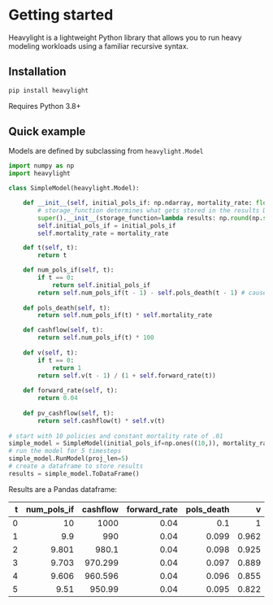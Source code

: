 # Getting started

Heavylight is a lightweight Python library that allows you to run heavy modeling workloads using a familiar recursive syntax.

## Installation

```bash
pip install heavylight
```

Requires Python 3.8+

## Quick example

Models are defined by subclassing from `heavylight.Model`

```python
import numpy as np
import heavylight

class SimpleModel(heavylight.Model):

    def __init__(self, initial_pols_if: np.ndarray, mortality_rate: float):
        # storage_function determines what gets stored in the results DataFrame
        super().__init__(storage_function=lambda results: np.round(np.sum(results), 3)) # customize how you aggregate results
        self.initial_pols_if = initial_pols_if
        self.mortality_rate = mortality_rate

    def t(self, t):
        return t

    def num_pols_if(self, t):
        if t == 0:
            return self.initial_pols_if
        return self.num_pols_if(t - 1) - self.pols_death(t - 1) # causes exponential time complexity if uncached
        
    def pols_death(self, t):
        return self.num_pols_if(t) * self.mortality_rate

    def cashflow(self, t):
        return self.num_pols_if(t) * 100
    
    def v(self, t):
        if t == 0:
            return 1
        return self.v(t - 1) / (1 + self.forward_rate(t))
    
    def forward_rate(self, t):
        return 0.04
    
    def pv_cashflow(self, t):
        return self.cashflow(t) * self.v(t)
    
# start with 10 policies and constant mortality rate of .01
simple_model = SimpleModel(initial_pols_if=np.ones((10,)), mortality_rate=.01)
# run the model for 5 timesteps
simple_model.RunModel(proj_len=5)
# create a dataframe to store results
results = simple_model.ToDataFrame()
```

Results are a Pandas dataframe:

|   t |   num_pols_if |   cashflow |   forward_rate |   pols_death |     v |   pv_cashflow |
|----:|--------------:|-----------:|---------------:|-------------:|------:|--------------:|
|   0 |        10     |   1000     |           0.04 |        0.1   | 1     |      1000     |
|   1 |         9.9   |    990     |           0.04 |        0.099 | 0.962 |       951.923 |
|   2 |         9.801 |    980.1   |           0.04 |        0.098 | 0.925 |       906.158 |
|   3 |         9.703 |    970.299 |           0.04 |        0.097 | 0.889 |       862.592 |
|   4 |         9.606 |    960.596 |           0.04 |        0.096 | 0.855 |       821.121 |
|   5 |         9.51  |    950.99  |           0.04 |        0.095 | 0.822 |       781.645 |

